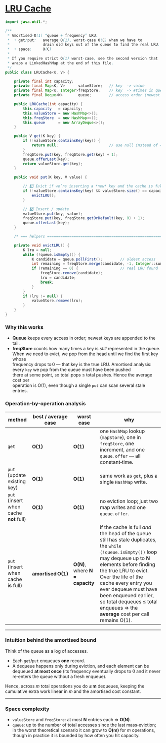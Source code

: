 
# [LRU Cache](https://leetcode.com/problems/lru-cache/)

```java
import java.util.*;

/**
 * Amortised‑O(1) “queue + frequency” LRU.
 *  • get/put:   average O(1), worst‑case O(C) when we have to
 *               drain old keys out of the queue to find the real LRU.
 *  • space:     O(C)
 *
 * If you require strict O(1) worst‑case, see the second version that
 * wraps a LinkedHashMap at the end of this file.
 */
public class LRUCache<K, V> {

    private final int capacity;
    private final Map<K, V>      valueStore;   // key  -> value
    private final Map<K, Integer>freqStore;    // key  -> #times in queue
    private final Deque<K>       queue;        // access order (newest at tail)

    public LRUCache(int capacity) {
        this.capacity   = capacity;
        this.valueStore = new HashMap<>();
        this.freqStore  = new HashMap<>();
        this.queue      = new ArrayDeque<>();
    }

    public V get(K key) {
        if (!valueStore.containsKey(key)) {
            return null;                       // use null instead of –1
        }
        freqStore.put(key, freqStore.get(key) + 1);
        queue.offerLast(key);
        return valueStore.get(key);
    }

    public void put(K key, V value) {

        // 1️⃣ Evict if we’re inserting a *new* key and the cache is full
        if (!valueStore.containsKey(key) && valueStore.size() == capacity) {
            evictLRU();
        }

        // 2️⃣ Insert / update
        valueStore.put(key, value);
        freqStore.put(key, freqStore.getOrDefault(key, 0) + 1);
        queue.offerLast(key);
    }

    /* === helpers ======================================================== */

    private void evictLRU() {
        K lru = null;
        while (!queue.isEmpty()) {
            K candidate = queue.pollFirst();        // oldest access
            int remaining = freqStore.merge(candidate, -1, Integer::sum);
            if (remaining == 0) {                   // real LRU found
                freqStore.remove(candidate);
                lru = candidate;
                break;
            }
        }
        if (lru != null) {
            valueStore.remove(lru);
        }
    }
}
```


### Why this works
- **Queue** keeps every access in order; newest keys are appended to the tail.
- **freqStore** counts how many times a key is _still_ represented in the queue.  
    When we need to evict, we pop from the head until we find the first key whose  
    frequency drops to 0 — that key is the true LRU.
Amortised analysis: every `key` we pop from the queue must have been pushed  
there at some point, so total pops ≤ total pushes. Hence the average cost per  
operation is O(1), even though a single `put` can scan several stale entries.



### Operation‑by‑operation analysis

|method|best / average case|worst case|why|
|---|---|---|---|
|`get`|**O(1)**|**O(1)**|one `HashMap` lookup (`mapStore`), one in `freqStore`, one increment, and one `queue.offer` — all constant‑time.|
|`put` (update existing key)|**O(1)**|**O(1)**|same work as `get`, plus a single `HashMap` write.|
|`put` (insert when cache **not** full)|**O(1)**|**O(1)**|no eviction loop; just two map writes and one `queue.offer`.|
|`put` (insert when cache **is** full)|**amortised O(1)**|**O(N)**, where **N = capacity**|if the cache is full _and_ the head of the queue still has stale duplicates, the `while (!queue.isEmpty())` loop may dequeue up to **N** elements before finding the true LRU to evict. Over the life of the cache every entry you ever dequeue must have been enqueued earlier, so total dequeues ≤ total enqueues ⇒ the **average** cost per call remains O(1).|

---
### Intuition behind the amortised bound
Think of the queue as a log of accesses.
- Each `get`/`put` enqueues **one** record.
- A dequeue happens only during eviction, and each element can be dequeued **at most once** (its frequency eventually drops to 0 and it never re‑enters the queue without a fresh enqueue).

Hence, across _m_ total operations you do **≤ m** dequeues, keeping the cumulative extra work linear in _m_ and the amortised cost constant.

---
### Space complexity

- `valueStore` and `freqStore`: at most **N** entries each ⇒ **O(N)**.
- `queue`: up to the number of total accesses since the last mass‑eviction; in the worst theoretical scenario it can grow to **O(m)** for _m_ operations, though in practice it is bounded by how often you hit capacity.

